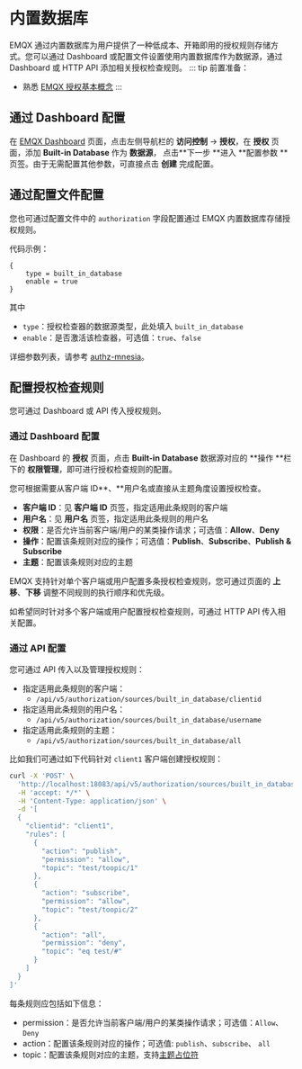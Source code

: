 # 内置数据库

EMQX 通过内置数据库为用户提供了一种低成本、开箱即用的授权规则存储方式。您可以通过 Dashboard 或配置文件设置使用内置数据库作为数据源，通过 Dashboard 或 HTTP API 添加相关授权检查规则。
::: tip 前置准备：

- 熟悉 [EMQX 授权基本概念](./authz.md)
  :::

## 通过 Dashboard 配置

在 [EMQX Dashboard](http://127.0.0.1:18083/#/authentication) 页面，点击左侧导航栏的 **访问控制** -> **授权**，在 **授权** 页面，添加 **Built-in Database** 作为 **数据源**， 点击**下一步 **进入 **配置参数 **页签。由于无需配置其他参数，可直接点击 **创建** 完成配置。

## 通过配置文件配置

您也可通过配置文件中的 `authorization` 字段配置通过 EMQX 内置数据库存储授权规则。

代码示例：

```hcl
{
    type = built_in_database
    enable = true
}
```

其中

- `type`：授权检查器的数据源类型，此处填入 `built_in_database`
- `enable`：是否激活该检查器，可选值：`true`、`false`

详细参数列表，请参考 [authz-mnesia](../../configuration/configuration-manual.md#authz-mnesia)。

## 配置授权检查规则

您可通过 Dashboard 或 API 传入授权规则。

### 通过 Dashboard 配置

在 Dashboard 的 **授权** 页面，点击 **Built-in Database** 数据源对应的 **操作 **栏下的 **权限管理**，即可进行授权检查规则的配置。

您可根据需要从客户端 ID**、**用户名或直接从主题角度设置授权检查。

- **客户端 ID**：见 **客户端 ID**  页签，指定适用此条规则的客户端
- **用户名**：见 **用户名** 页签，指定适用此条规则的用户名
- **权限**：是否允许当前客户端/用户的某类操作请求；可选值：**Allow**、**Deny**
- **操作**：配置该条规则对应的操作；可选值：**Publish**、**Subscribe**、**Publish & Subscribe**
- **主题**：配置该条规则对应的主题

EMQX 支持针对单个客户端或用户配置多条授权检查规则，您可通过页面的 **上移**、**下移** 调整不同规则的执行顺序和优先级。

如希望同时针对多个客户端或用户配置授权检查规则，可通过 HTTP API 传入相关配置。

### 通过 API 配置

您可通过 API 传入以及管理授权规则：

- 指定适用此条规则的客户端：
  - `/api/v5/authorization/sources/built_in_database/clientid`
- 指定适用此条规则的用户名：
  - `/api/v5/authorization/sources/built_in_database/username`
- 指定适用此条规则的主题：
  - `/api/v5/authorization/sources/built_in_database/all`


比如我们可通过如下代码针对 `client1` 客户端创建授权规则：

```bash
curl -X 'POST' \
  'http://localhost:18083/api/v5/authorization/sources/built_in_database/clientid' \
  -H 'accept: */*' \
  -H 'Content-Type: application/json' \
  -d '[
  {
    "clientid": "client1",
    "rules": [
      {
        "action": "publish",
        "permission": "allow",
        "topic": "test/toopic/1"
      },
      {
        "action": "subscribe",
        "permission": "allow",
        "topic": "test/toopic/2"
      },
      {
        "action": "all",
        "permission": "deny",
        "topic": "eq test/#"
      }
    ]
  }
]'
```

每条规则应包括如下信息：

- permission：是否允许当前客户端/用户的某类操作请求；可选值：`Allow`、`Deny`
- action：配置该条规则对应的操作；可选值: `publish`、`subscribe`、 `all`
- topic：配置该条规则对应的主题，支持[主题占位符](authz.md#主题占位符)
